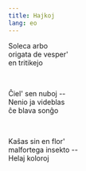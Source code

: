 ```yaml
---
title: Hajkoj
lang: eo
---
```


Soleca arbo  
origata de vesper'  
en tritikejo

<br>

Ĉiel' sen nuboj --  
Nenio ja videblas  
ĉe blava sonĝo  

<br>

Kaŝas sin en flor'  
malfortega insekto --  
Helaj koloroj  